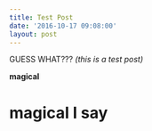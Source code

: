 ```yaml
---
title: Test Post
date: '2016-10-17 09:08:00'
layout: post
---
```

GUESS WHAT??? *(this is a test post)*

**magical**

# magical I say